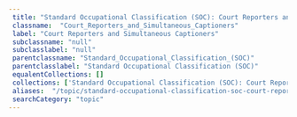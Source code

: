 ```yaml
--- 
 title: "Standard Occupational Classification (SOC): Court Reporters and Simultaneous Captioners" 
 classname:  "Court_Reporters_and_Simultaneous_Captioners" 
 label: "Court Reporters and Simultaneous Captioners" 
 subclassname: "null" 
 subclasslabel: "null" 
 parentclassname: "Standard_Occupational_Classification_(SOC)" 
 parentclasslabel: "Standard Occupational Classification (SOC)" 
 equalentCollections: [] 
 collections: ['Standard Occupational Classification (SOC): Court Reporters and Simultaneous Captioners']
 aliases:  "/topic/standard-occupational-classification-soc-court-reporters-and-simultaneous-captioners"  
 searchCategory: "topic" 
---
```

